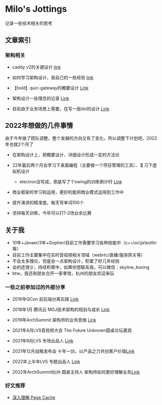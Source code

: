 # Milo's Jottings

记录一些技术相关的思考


## 文章索引

### 架构相关

* caddy v2的关键设计 [link](arch/caddy-v2-design.md)

* 如何学习架构设计，我自己的一些经验 [link](arch/how-to-learn-arch.md)

* 【hold】quic-gateway的概要设计 [Link](arch/quic-gateway-design.md)

* 架构设计一些理念的记录 [Link](arch/arch-design-principle.md)

* 目前由于业务场景上需要，在写一层dsl的设计 [Link](https://github.com/vanga-top/service-merge-dsl/blob/develop/docs/arch.md)

## 2022年想做的几件事情

由于今年做了团队调整，整个发展的方向又有了变化，所以调整下计划吧，2022年也就2个月了

* 在架构设计上，把概要设计、详细设计形成一定的方法论

* 22年最后两个月会学习下桌面编程（主要做一个项目管理的工具）、复习下虚拟机设计

    * electron没写成，倒是写了个swing的训练倒计时 [Link](https://github.com/vanga-top/skyline-timer) 

* 商业框架的学习和运用，更好的能把商业模式运用到工作中

* 提升演讲的精准度。每天背单词100个

* 坚持每天训练，今年可以打1-2场业余比赛



## 关于我

* 10年+Javaer/3年+Gopher/目前工作需要学习各种技能中（c++\oc\js\kotlin等）
* 目前工作主要集中在实时音视频相关领域（webrtc/直播/服务网关等）
* 不会太多理论，但是会一点架构设计，积累了好几年经验
* 会的还很少，持续积累中，如果你想联系我，可以微信：skyline_boxing
* btw，我还和朋友合开一家拳馆，杭州的朋友欢迎来玩


### 一些之前参加过的外部分享

* 2016年QCon 前后端分离实践 [Link](http://2016.qconshanghai.com/presentation/3031/)

* 2018年1月 腾讯云 MGJ技术架构的规划与成长 [Link](https://cloud.tencent.com/developer/article/1023435)

* 2019年ArchSummit 架构师的业务思维 [Link](https://www.infoq.cn/article/FPa9YlF0V7oUILWT_J2B)

* 2021年4月LVS音视频大会 The Future Unknown圆桌论坛嘉宾

* 2021年9月LVS 专场出品人 [Link](https://zhuanlan.zhihu.com/p/430672855)

* 2021年12月战略发布会  十年一剑，以产品之力共创客户价值[Link](https://www.shangyexinzhi.com/article/4469597.html)

* 2022年上半年LVS 专题出品人 [Link](https://new.qq.com/rain/a/20220330A01JKD00)

* 2022年ArchSummit杭州 圆桌主持人 架构师如何更好理解业务[Link](https://new.qq.com/rain/a/20221009A03RGJ00)

### 好文推荐

* [深入理解 Page Cache](https://xie.infoq.cn/article/e0b32551131bcde22190d89e6)